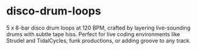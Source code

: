 # disco-drum-loops
5 x 8-bar disco drum loops at 120 BPM, crafted by layering live-sounding drums with subtle tape hiss. Perfect for live coding environments like Strudel and TidalCycles, funk productions, or adding groove to any track.
